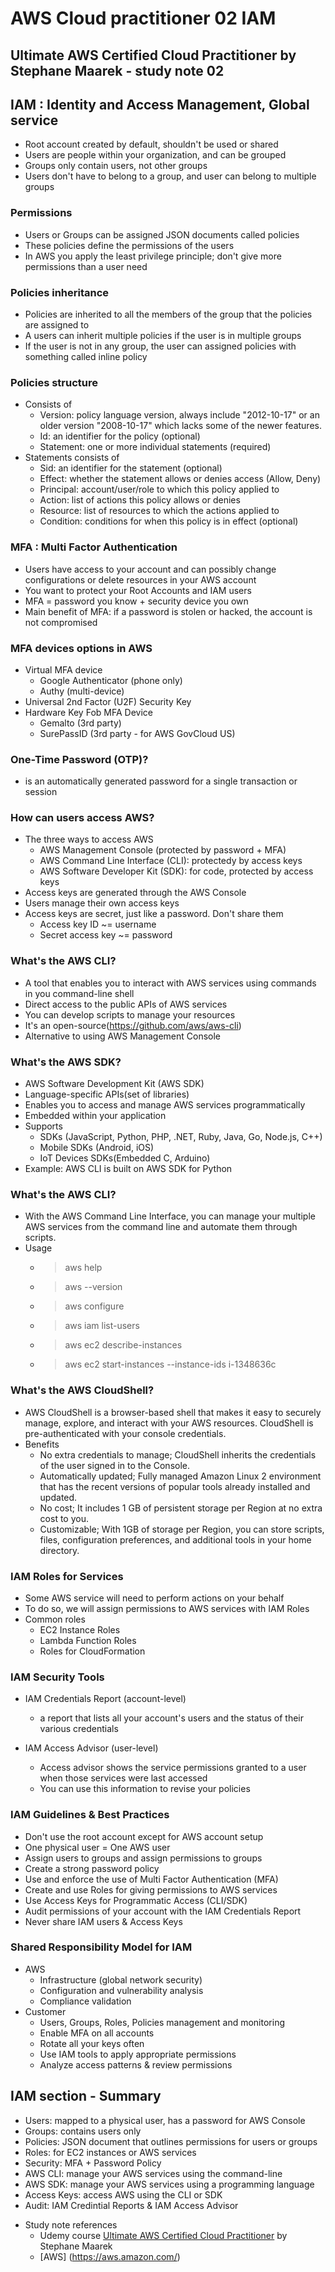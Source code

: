 # AWS Cloud practitioner 02 IAM

## Ultimate AWS Certified Cloud Practitioner by Stephane Maarek - study note 02

## IAM : Identity and Access Management, Global service
* Root account created by default, shouldn't be used or shared
* Users are people within your organization, and can be grouped
* Groups only contain users, not other groups
* Users don't have to belong to a group, and user can belong to multiple groups

### Permissions
* Users or Groups can be assigned JSON documents called policies
* These policies define the permissions of the users
* In AWS you apply the least privilege principle; don't give more permissions than a user need

### Policies inheritance
* Policies are inherited to all the members of the group that the policies are assigned to
* A users can inherit multiple policies if the user is in multiple groups
* If the user is not in any group, the user can assigned policies with something called inline policy

### Policies structure
* Consists of
  * Version: policy language version, always include "2012-10-17" or an older version "2008-10-17" which lacks some of the newer features.
  * Id: an identifier for the policy (optional)
  * Statement: one or more individual statements (required)
* Statements consists of
  * Sid: an identifier for the statement (optional)
  * Effect: whether the statement allows or denies access (Allow, Deny)
  * Principal: account/user/role to which this policy applied to
  * Action: list of actions this policy allows or denies
  * Resource: list of resources to which the actions applied to
  * Condition: conditions for when this policy is in effect (optional)

### MFA : Multi Factor Authentication
* Users have access to your account and can possibly change configurations or delete resources in your AWS account
* You want to protect your Root Accounts and IAM users
* MFA = password you know + security device you own
* Main benefit of MFA: if a password is stolen or hacked,  the account is not compromised

### MFA devices options in AWS
* Virtual MFA device
  * Google Authenticator (phone only)
  * Authy (multi-device)
* Universal 2nd Factor (U2F) Security Key
* Hardware Key Fob MFA Device
  * Gemalto (3rd party)
  * SurePassID (3rd party - for AWS GovCloud US)

### One-Time Password (OTP)?
*  is an automatically generated password for a single transaction or session

### How can users access AWS?
* The three ways to access AWS
  * AWS Management Console (protected by password + MFA)
  * AWS Command Line Interface (CLI): protectedy by access keys
  * AWS Software Developer Kit (SDK): for code, protected by access keys
* Access keys are generated through the AWS Console
* Users manage their own access keys
* Access keys are secret, just like a password. Don't share them
  * Access key ID ~= username
  * Secret access key ~= password

### What's the AWS CLI?
* A tool that enables you to interact with AWS services using commands in you command-line shell
* Direct access to the public APIs of AWS services
* You can develop scripts to manage your resources
* It's an open-source(https://github.com/aws/aws-cli)
* Alternative to using AWS Management Console

### What's the AWS SDK?
* AWS Software Development Kit (AWS SDK)
* Language-specific APIs(set of libraries)
* Enables you to access and manage AWS services programmatically
* Embedded within your application
* Supports
  * SDKs (JavaScript, Python, PHP, .NET, Ruby, Java, Go, Node.js, C++)
  * Mobile SDKs (Android, iOS)
  * IoT Devices SDKs(Embedded C, Arduino)
* Example: AWS CLI is built on AWS SDK for Python

### What's the AWS CLI?
* With the AWS Command Line Interface, you can manage your multiple AWS services from the command line and automate them through scripts.
* Usage
  * >aws help
  * >aws --version
  * >aws configure
  * >aws iam list-users
  * >aws ec2 describe-instances
  * >aws ec2 start-instances --instance-ids i-1348636c

### What's the AWS CloudShell?
* AWS CloudShell is a browser-based shell that makes it easy to securely manage, explore, and interact with your AWS resources. CloudShell is pre-authenticated with your console credentials.
* Benefits
  * No extra credentials to manage; CloudShell inherits the credentials of the user signed in to the Console.
  * Automatically updated; Fully managed Amazon Linux 2 environment that has the recent versions of popular tools already installed and updated.
  * No cost; It includes 1 GB of persistent storage per Region at no extra cost to you.
  * Customizable; With 1GB of storage per Region, you can store scripts, files, configuration preferences, and additional tools in your home directory.

### IAM Roles for Services
* Some AWS service will need to perform actions on your behalf
* To do so, we will assign permissions to AWS services with IAM Roles
* Common roles
  * EC2 Instance Roles
  * Lambda Function Roles
  * Roles for CloudFormation

### IAM Security Tools
* IAM Credentials Report (account-level)
  * a report that lists all your account's users and the status of their various credentials

* IAM Access Advisor (user-level)
  * Access advisor shows the service permissions granted to a user when those services were last accessed
  * You can use this information to revise your policies

### IAM Guidelines & Best Practices
* Don't use the root account except for AWS account setup
* One physical user = One AWS user
* Assign users to groups and assign permissions to groups
* Create a strong password policy
* Use and enforce the use of Multi Factor Authentication (MFA)
* Create and use Roles for giving permissions to AWS services
* Use Access Keys for Programmatic Access (CLI/SDK)
* Audit permissions of your account with the IAM Credentials Report
* Never share IAM users & Access Keys

### Shared Responsibility Model for IAM
* AWS
  * Infrastructure (global network security)
  * Configuration and vulnerability analysis
  * Compliance validation
* Customer
  * Users, Groups, Roles, Policies management and monitoring
  * Enable MFA on all accounts
  * Rotate all your keys often
  * Use IAM tools to apply appropriate permissions
  * Analyze access patterns & review permissions

## IAM section - Summary
* Users: mapped to a physical user, has a password for AWS Console
* Groups: contains users only
* Policies: JSON document that outlines permissions for users or groups
* Roles: for EC2 instances or AWS services
* Security: MFA + Password Policy
* AWS CLI: manage your AWS services using the command-line
* AWS SDK: manage your AWS services using a programming language
* Access Keys: access AWS using the CLI or SDK
* Audit: IAM Credintial Reports & IAM Access Advisor

- Study note references
  - Udemy course [Ultimate AWS Certified Cloud Practitioner](https://www.udemy.com/course/aws-certified-cloud-practitioner-new/) by Stephane Maarek
  - [AWS] (https://aws.amazon.com/)
